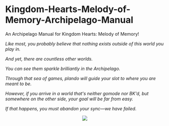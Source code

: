 # Kingdom-Hearts-Melody-of-Memory-Archipelago-Manual
An Archipelago Manual for Kingdom Hearts: Melody of Memory!

*Like most, you probably believe that nothing exists outside of this world you play in.*

*And yet, there are countless other worlds.*

*You can see them sparkle brilliantly in the Archipelago.*

*Through that sea of games, plando will guide your slot to where you are meant to be.*

*However, if you arrive in a world that's neither gomode nor BK'd, but somewhere on the other side, your goal will be far from easy.*

*If that happens, you must abandon your sync—we have failed.*
<div align="center">
  <img src="https://imgur.com/a/ef14W9d.png"/>
</div>
